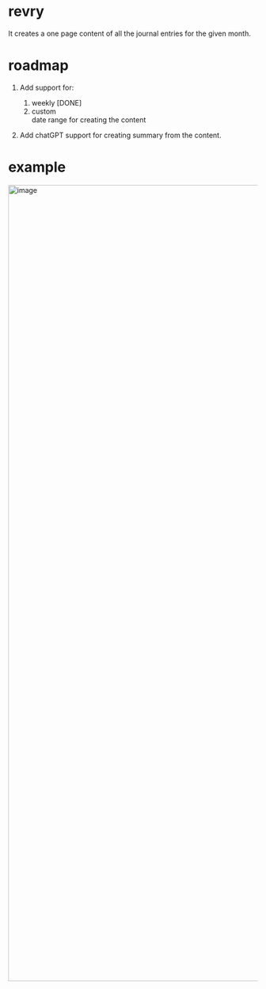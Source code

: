 # revry
It creates a one page content of all the journal entries for the given month. 

# roadmap
1. Add support for:  
    1. weekly  [DONE]
    2. custom  
    date range for creating the content  

2. Add chatGPT support for creating summary from the content.


# example
<img width="1605" alt="image" src="https://github.com/souvikhaldar/revry/assets/20991754/69bdbb91-bdaf-4cf9-9957-b0b350f31899">


